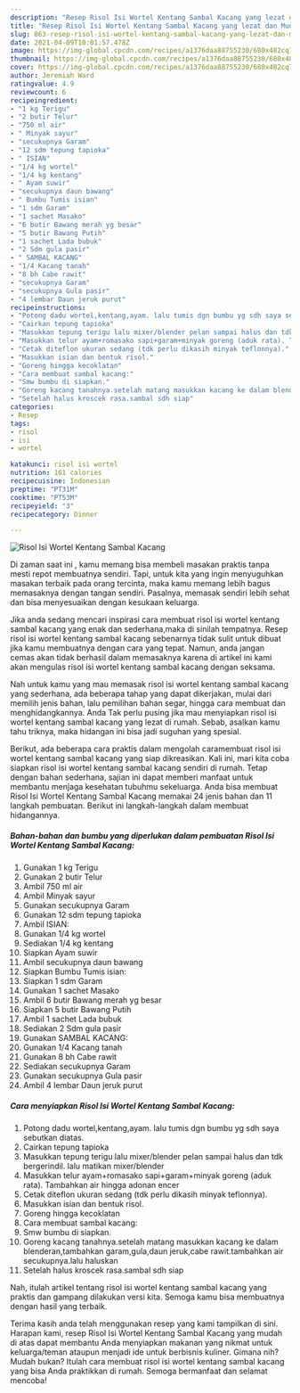 ```yaml
---
description: "Resep Risol Isi Wortel Kentang Sambal Kacang yang lezat dan Mudah Dibuat"
title: "Resep Risol Isi Wortel Kentang Sambal Kacang yang lezat dan Mudah Dibuat"
slug: 863-resep-risol-isi-wortel-kentang-sambal-kacang-yang-lezat-dan-mudah-dibuat
date: 2021-04-09T10:01:57.478Z
image: https://img-global.cpcdn.com/recipes/a1376daa88755230/680x482cq70/risol-isi-wortel-kentang-sambal-kacang-foto-resep-utama.jpg
thumbnail: https://img-global.cpcdn.com/recipes/a1376daa88755230/680x482cq70/risol-isi-wortel-kentang-sambal-kacang-foto-resep-utama.jpg
cover: https://img-global.cpcdn.com/recipes/a1376daa88755230/680x482cq70/risol-isi-wortel-kentang-sambal-kacang-foto-resep-utama.jpg
author: Jeremiah Ward
ratingvalue: 4.9
reviewcount: 6
recipeingredient:
- "1 kg Terigu"
- "2 butir Telur"
- "750 ml air"
- " Minyak sayur"
- "secukupnya Garam"
- "12 sdm tepung tapioka"
- " ISIAN"
- "1/4 kg wortel"
- "1/4 kg kentang"
- " Ayam suwir"
- "secukupnya daun bawang"
- " Bumbu Tumis isian"
- "1 sdm Garam"
- "1 sachet Masako"
- "6 butir Bawang merah yg besar"
- "5 butir Bawang Putih"
- "1 sachet Lada bubuk"
- "2 Sdm gula pasir"
- " SAMBAL KACANG"
- "1/4 Kacang tanah"
- "8 bh Cabe rawit"
- "secukupnya Garam"
- "secukupnya Gula pasir"
- "4 lembar Daun jeruk purut"
recipeinstructions:
- "Potong dadu wortel,kentang,ayam. lalu tumis dgn bumbu yg sdh saya sebutkan diatas."
- "Cairkan tepung tapioka"
- "Masukkan tepung terigu lalu mixer/blender pelan sampai halus dan tdk bergerindil. lalu matikan mixer/blender"
- "Masukkan telur ayam+romasako sapi+garam+minyak goreng (aduk rata). Tambahkan air hingga adonan encer"
- "Cetak diteflon ukuran sedang (tdk perlu dikasih minyak teflonnya)."
- "Masukkan isian dan bentuk risol."
- "Goreng hingga kecoklatan"
- "Cara membuat sambal kacang:"
- "Smw bumbu di siapkan."
- "Goreng kacang tanahnya.setelah matang masukkan kacang ke dalam blenderan,tambahkan garam,gula,daun jeruk,cabe rawit.tambahkan air secukupnya.lalu haluskan"
- "Setelah halus kroscek rasa.sambal sdh siap"
categories:
- Resep
tags:
- risol
- isi
- wortel

katakunci: risol isi wortel 
nutrition: 161 calories
recipecuisine: Indonesian
preptime: "PT31M"
cooktime: "PT53M"
recipeyield: "3"
recipecategory: Dinner

---
```



![Risol Isi Wortel Kentang Sambal Kacang](https://img-global.cpcdn.com/recipes/a1376daa88755230/680x482cq70/risol-isi-wortel-kentang-sambal-kacang-foto-resep-utama.jpg)

Di zaman  saat ini , kamu memang bisa membeli masakan praktis tanpa mesti repot membuatnya sendiri. Tapi, untuk kita yang ingin menyuguhkan masakan terbaik pada orang tercinta, maka kamu memang lebih bagus memasaknya dengan tangan sendiri. Pasalnya, memasak sendiri lebih sehat dan bisa menyesuaikan dengan kesukaan keluarga.

Jika anda sedang mencari inspirasi cara membuat risol isi wortel kentang sambal kacang yang enak dan sederhana,maka di sinilah tempatnya. Resep risol isi wortel kentang sambal kacang  sebenarnya tidak sulit untuk dibuat jika kamu membuatnya dengan cara yang tepat. Namun, anda jangan cemas akan tidak berhasil dalam memasaknya 
karena di artikel ini kami akan mengulas risol isi wortel kentang sambal kacang dengan seksama.  



Nah untuk kamu yang mau memasak risol isi wortel kentang sambal kacang yang sederhana, ada beberapa tahap yang dapat dikerjakan, mulai dari memilih jenis bahan, lalu pemilihan bahan segar, hingga cara membuat dan menghidangkannya. Anda Tak perlu pusing jika mau menyiapkan risol isi wortel kentang sambal kacang yang lezat di rumah. Sebab, asalkan kamu  tahu triknya, maka hidangan ini bisa jadi suguhan yang spesial.

Berikut, ada beberapa cara praktis  dalam mengolah caramembuat risol isi wortel kentang sambal kacang yang siap dikreasikan. Kali ini, mari kita coba siapkan risol isi wortel kentang sambal kacang sendiri di rumah. Tetap dengan bahan sederhana, sajian ini dapat memberi manfaat untuk membantu menjaga kesehatan tubuhmu sekeluarga. Anda bisa membuat Risol Isi Wortel Kentang Sambal Kacang memakai 24 jenis bahan dan 11 langkah pembuatan. Berikut ini langkah-langkah dalam membuat hidangannya.

<!--inarticleads1-->

##### Bahan-bahan dan bumbu yang diperlukan dalam pembuatan Risol Isi Wortel Kentang Sambal Kacang:

1. Gunakan 1 kg Terigu
1. Gunakan 2 butir Telur
1. Ambil 750 ml air
1. Ambil  Minyak sayur
1. Gunakan secukupnya Garam
1. Gunakan 12 sdm tepung tapioka
1. Ambil  ISIAN:
1. Gunakan 1/4 kg wortel
1. Sediakan 1/4 kg kentang
1. Siapkan  Ayam suwir
1. Ambil secukupnya daun bawang
1. Siapkan  Bumbu Tumis isian:
1. Siapkan 1 sdm Garam
1. Gunakan 1 sachet Masako
1. Ambil 6 butir Bawang merah yg besar
1. Siapkan 5 butir Bawang Putih
1. Ambil 1 sachet Lada bubuk
1. Sediakan 2 Sdm gula pasir
1. Gunakan  SAMBAL KACANG:
1. Gunakan 1/4 Kacang tanah
1. Gunakan 8 bh Cabe rawit
1. Sediakan secukupnya Garam
1. Gunakan secukupnya Gula pasir
1. Ambil 4 lembar Daun jeruk purut




<!--inarticleads2-->

##### Cara menyiapkan Risol Isi Wortel Kentang Sambal Kacang:

1. Potong dadu wortel,kentang,ayam. lalu tumis dgn bumbu yg sdh saya sebutkan diatas.
1. Cairkan tepung tapioka
1. Masukkan tepung terigu lalu mixer/blender pelan sampai halus dan tdk bergerindil. lalu matikan mixer/blender
1. Masukkan telur ayam+romasako sapi+garam+minyak goreng (aduk rata). Tambahkan air hingga adonan encer
1. Cetak diteflon ukuran sedang (tdk perlu dikasih minyak teflonnya).
1. Masukkan isian dan bentuk risol.
1. Goreng hingga kecoklatan
1. Cara membuat sambal kacang:
1. Smw bumbu di siapkan.
1. Goreng kacang tanahnya.setelah matang masukkan kacang ke dalam blenderan,tambahkan garam,gula,daun jeruk,cabe rawit.tambahkan air secukupnya.lalu haluskan
1. Setelah halus kroscek rasa.sambal sdh siap




Nah, itulah artikel tentang  risol isi wortel kentang sambal kacang  yang praktis dan gampang dilakukan versi kita. Semoga kamu bisa membuatnya dengan hasil yang terbaik. 

Terima kasih anda telah menggunakan resep yang kami tampilkan di sini. Harapan kami, resep  Risol Isi Wortel Kentang Sambal Kacang yang mudah di atas dapat membantu Anda menyiapkan makanan yang nikmat untuk keluarga/teman ataupun menjadi ide untuk berbisnis kuliner. Gimana nih? Mudah bukan? Itulah cara membuat risol isi wortel kentang sambal kacang yang bisa Anda praktikkan di rumah. Semoga bermanfaat dan selamat mencoba!

